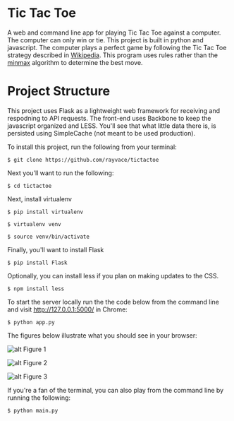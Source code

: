 Tic Tac Toe
=========

A web and command line app for playing Tic Tac Toe against a computer. The computer can only win or tie. This project is built in python and javascript. The computer plays a perfect game by following the Tic Tac Toe strategy described in [Wikipedia](http://en.wikipedia.org/wiki/Tic-tac-toe). This program uses rules rather than the [minmax](http://chet-weger.herokuapp.com/play_ttt/) algorithm to determine the best move.

Project Structure
=========
This project uses Flask as a lightweight web framework for receiving and respodning to API requests. The front-end uses Backbone to keep the javascript organized and LESS. You'll see that what little data there is, is persisted using SimpleCache (not meant to be used production). 

To install this project, run the following from your terminal:

```
$ git clone https://github.com/rayvace/tictactoe
```

Next you'll want to run the following:

```
$ cd tictactoe
```

Next, install virtualenv
```
$ pip install virtualenv

$ virtualenv venv

$ source venv/bin/activate
```

Finally, you'll want to install Flask
```
$ pip install Flask
```

Optionally, you can install less if you plan on making updates to the CSS.
```
$ npm install less
```

To start the server locally run the the code below from the command line and visit http://127.0.0.1:5000/ in Chrome:
```
$ python app.py
```

The figures below illustrate what you should see in your browser:

![alt Figure 1](https://raw.github.com/rayvace/tictactoe/master/static/img/fig1.png)

![alt Figure 2](https://raw.github.com/rayvace/tictactoe/master/static/img/fig2.png)

![alt Figure 3](https://raw.github.com/rayvace/tictactoe/master/static/img/fig3.png)


If you're a fan of the terminal, you can also play from the command line by running the following:
```
$ python main.py
```
